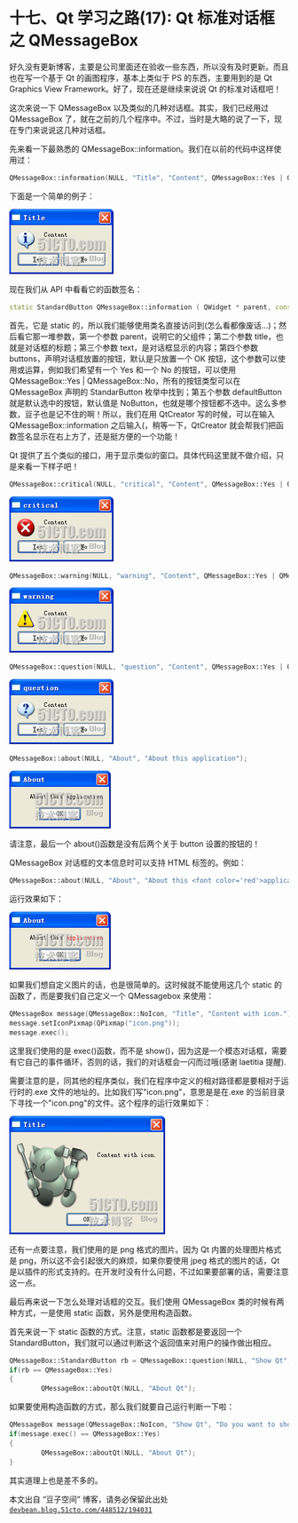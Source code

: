 # 十七、Qt 学习之路(17): Qt 标准对话框之 QMessageBox

好久没有更新博客，主要是公司里面还在验收一些东西，所以没有及时更新。而且也在写一个基于 Qt 的画图程序，基本上类似于 PS 的东西，主要用到的是 Qt Graphics View Framework。好了，现在还是继续来说说 Qt 的标准对话框吧！

这次来说一下 QMessageBox 以及类似的几种对话框。其实，我们已经用过 QMessageBox 了，就在之前的几个程序中。不过，当时是大略的说了一下，现在专门来说说这几种对话框。

先来看一下最熟悉的 QMessageBox::information。我们在以前的代码中这样使用过：

```cpp
QMessageBox::information(NULL, "Title", "Content", QMessageBox::Yes | QMessageBox::No, QMessageBox::Yes);
```

下面是一个简单的例子：

![](img/26.png)

现在我们从 API 中看看它的函数签名：

```cpp
static StandardButton QMessageBox::information ( QWidget * parent, const QString & title, const QString & text, StandardButtons buttons = Ok, StandardButton defaultButton = NoButton );
```

首先，它是 static 的，所以我们能够使用类名直接访问到(怎么看都像废话…)；然后看它那一堆参数，第一个参数 parent，说明它的父组件；第二个参数 title，也就是对话框的标题；第三个参数 text，是对话框显示的内容；第四个参数 buttons，声明对话框放置的按钮，默认是只放置一个 OK 按钮，这个参数可以使用或运算，例如我们希望有一个 Yes 和一个 No 的按钮，可以使用 QMessageBox::Yes | QMessageBox::No，所有的按钮类型可以在 QMessageBox 声明的 StandarButton 枚举中找到；第五个参数 defaultButton 就是默认选中的按钮，默认值是 NoButton，也就是哪个按钮都不选中。这么多参数，豆子也是记不住的啊！所以，我们在用 QtCreator 写的时候，可以在输入 QMessageBox::information 之后输入(，稍等一下，QtCreator 就会帮我们把函数签名显示在右上方了，还是挺方便的一个功能！

Qt 提供了五个类似的接口，用于显示类似的窗口。具体代码这里就不做介绍，只是来看一下样子吧！

```cpp
QMessageBox::critical(NULL, "critical", "Content", QMessageBox::Yes | QMessageBox::No, QMessageBox::Yes);
```

![](img/27.png)

```cpp
QMessageBox::warning(NULL, "warning", "Content", QMessageBox::Yes | QMessageBox::No, QMessageBox::Yes);
```

![](img/28.png)

```cpp
QMessageBox::question(NULL, "question", "Content", QMessageBox::Yes | QMessageBox::No, QMessageBox::Yes);
```

![](img/29.png)

```cpp
QMessageBox::about(NULL, "About", "About this application");
```

![](img/30.png)

请注意，最后一个 about()函数是没有后两个关于 button 设置的按钮的！

QMessageBox 对话框的文本信息时可以支持 HTML 标签的。例如：

```cpp
QMessageBox::about(NULL, "About", "About this <font color='red'>application</font>");
```

运行效果如下：

![](img/31.png)

如果我们想自定义图片的话，也是很简单的。这时候就不能使用这几个 static 的函数了，而是要我们自己定义一个 QMessagebox 来使用：

```cpp
QMessageBox message(QMessageBox::NoIcon, "Title", "Content with icon."); 
message.setIconPixmap(QPixmap("icon.png")); 
message.exec();
```

这里我们使用的是 exec()函数，而不是 show()，因为这是一个模态对话框，需要有它自己的事件循环，否则的话，我们的对话框会一闪而过哦(感谢 laetitia 提醒).

需要注意的是，同其他的程序类似，我们在程序中定义的相对路径都是要相对于运行时的.exe 文件的地址的。比如我们写"icon.png"，意思是是在.exe 的当前目录下寻找一个"icon.png"的文件。这个程序的运行效果如下：

![](img/32.png)

还有一点要注意，我们使用的是 png 格式的图片。因为 Qt 内置的处理图片格式是 png，所以这不会引起很大的麻烦，如果你要使用 jpeg 格式的图片的话，Qt 是以插件的形式支持的。在开发时没有什么问题，不过如果要部署的话，需要注意这一点。

最后再来说一下怎么处理对话框的交互。我们使用 QMessageBox 类的时候有两种方式，一是使用 static 函数，另外是使用构造函数。

首先来说一下 static 函数的方式。注意，static 函数都是要返回一个 StandardButton，我们就可以通过判断这个返回值来对用户的操作做出相应。

```cpp
QMessageBox::StandardButton rb = QMessageBox::question(NULL, "Show Qt", "Do you want to show Qt dialog?", QMessageBox::Yes | QMessageBox::No, QMessageBox::Yes); 
if(rb == QMessageBox::Yes) 
{ 
        QMessageBox::aboutQt(NULL, "About Qt");
```

如果要使用构造函数的方式，那么我们就要自己运行判断一下啦：

```cpp
QMessageBox message(QMessageBox::NoIcon, "Show Qt", "Do you want to show Qt dialog?", QMessageBox::Yes | QMessageBox::No, NULL); 
if(message.exec() == QMessageBox::Yes) 
{ 
        QMessageBox::aboutQt(NULL, "About Qt"); 
}
```

其实道理上也是差不多的。

本文出自 “豆子空间” 博客，请务必保留此出处 [`devbean.blog.51cto.com/448512/194031`](http://devbean.blog.51cto.com/448512/194031)